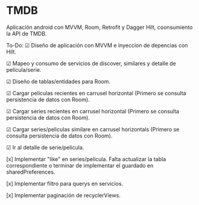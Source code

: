 # TMDB
Aplicación android con MVVM, Room, Retrofit y Dagger Hilt, coonsumiento la API de TMDB.

To-Do:
☑ Diseño de aplicación con MVVM e inyeccion de depencias con Hilt.

☑ Mapeo y consumo de servicios de discover, similares y detalle de película/serie.

☑ Diseño de tablas/entidades para Room.

☑ Cargar películas recientes en carrusel horizontal (Primero se consulta persistencia de datos con Room).

☑ Cargar series recientes en carrusel horizontal (Primero se consulta persistencia de datos con Room).

☑ Cargar series/peliculas similare en carrusel horizontals (Primero se consulta persistencia de datos con Room).

☑ Ir al detalle de serie/pelicula.

[x] Implementar "like" en series/pelicula. Falta actualizar la tabla correspondiente o terminar de implementar el guardado en sharedPreferences.

[x] Implementar filtro para querys en servicios.

[x] Implementar paginación de recyclerViews.
